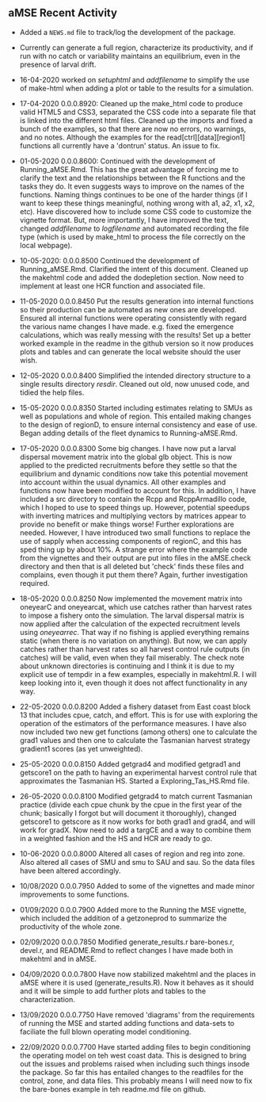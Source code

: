 ## aMSE Recent Activity

* Added a `NEWS.md` file to track/log the development of the package.

* Currently can generate a full region, characterize its productivity, and if run with no catch or variability maintains an equilibrium, even in the presence of larval drift.

* 16-04-2020 worked on _setuphtml_ and _addfilename_ to simplify the use of make-html when adding a plot or table to the results for a simulation.

* 17-04-2020 0.0.0.8920: Cleaned up the make_html code to produce valid HTML5 and CSS3, separated the CSS code into a separate file that is linked into the different html files. Cleaned up the imports and fixed a bunch of the examples, so that there are now no errors, no warnings, and no notes. Although the examples for the read[ctrl][data][region1] functions all currently have a 'dontrun' status. An issue to fix. 

* 01-05-2020 0.0.0.8600: Continued with the development of Running_aMSE.Rmd. This has the great advantage of forcing me to clarify the text and the relationships between the R functions and the tasks they do. It even suggests ways to improve on the names of the functions. Naming things continues to be one of the harder things (if I want to keep these things meaningful, nothing wrong with a1, a2, x1, x2, etc). Have discovered how to include some CSS code to customize the vignette format. But, more importantly, I have improved the text, changed _addfilename_ to _logfilename_ and automated recording the file type (which is used by make_html to process the file correctly on the local webpage).

* 10-05-2020: 0.0.0.8500 Continued the development of Running_aMSE.Rmd. Clarified the intent of this document. Cleaned up the makehtml code and added the dodepletion section. Now need to implement at least one HCR function and associated file.

* 11-05-2020 0.0.0.8450 Put the results generation into internal functions so their production can be automated as new ones are developed. Ensured all internal functions were operating consistently with regard the various name changes I have made. e.g. fixed the emergence calculations, which was really messing with the results! Set up a better worked example in the readme in the github version so it now produces plots and tables and can generate the local website should the user wish.

* 12-05-2020 0.0.0.8400 Simplified the intended directory structure to a single results directory _resdir_. Cleaned out old, now unused code, and tidied the help files.

* 15-05-2020 0.0.0.8350 Started including estimates relating to SMUs as well as populations and whole of region. This entailed making changes to the design of regionD, to ensure internal consistency and ease of use. Began adding details of the fleet dynamics to Running-aMSE.Rmd.

* 17-05-2020 0.0.0.8300 Some big changes. I have now put a larval dispersal movement matrix into the global glb object. This is now applied to the predicted recruitments before they settle so that the equilibrium and dynamic conditions now take this potential movement into account within the usual dynamics. All other examples and functions now have been modified to account for this. In addition, I have included a src directory to contain the Rcpp and RcppArmadillo code, which I hoped to use to speed things up. However, potential speedups with inverting matrices and multiplying vectors by matrices appear to provide no benefit or make things worse! Further explorations are needed. However, I have introduced two small functions to replace the use of sapply when accessing components of regionC, and this has sped thing up by about 10%. A strange error where the example code from the vignettes and their output are put into files in the aMSE.check directory and then that is all deleted but 'check' finds these files and complains, even though it put them there? Again, further investigation required. 

* 18-05-2020 0.0.0.8250 Now implemented the movement matrix into oneyearC and oneyearcat, which use catches rather than harvest rates to impose a fishery onto the simulation. The larval dispersal matrix is now applied after the calculation of the expected recruitment levels using _oneyearrec_. That way if no fishing is applied everything remains static (when there is no variation on anything). But now, we can apply catches rather than harvest rates so all harvest control rule outputs (in catches) will be valid, even when they fail miserably. The check note about unknown directories is continuing and I think it is due to my explicit use of tempdir in a few examples, especially in makehtml.R. I will keep looking into it, even though it does not affect functionality in any way.

* 22-05-2020 0.0.0.8200 Added a fishery dataset from East coast block 13 that includes cpue, catch, and effort. This is for use with exploring the operation of the estimators of the performance measures. I have also now included two new get functions (among others) one to calculate the grad1 values and then one to calculate the Tasmanian harvest strategy gradient1 scores (as yet unweighted).

* 25-05-2020 0.0.0.8150 Added getgrad4 and modified getgrad1 and getscore1 on the path to having an experimental harvest control rule that approximates the Tasmanian HS. Started a Exploring_Tas_HS.Rmd file.

* 26-05-2020 0.0.0.8100 Modified getgrad4 to match current Tasmanian practice (divide each cpue chunk by the cpue in the first year of the chunk; basically I forgot but will document it thoroughly), changed getscore1 to getscore as it now works for both grad1 and grad4, and will work for gradX. Now need to add a targCE and a way to combine them in a weighted fashion and the HS and HCR are ready to go.

* 10-06-2020 0.0.0.8000 Altered all cases of region and reg into zone. Also altered all cases of SMU and smu to SAU and sau. So the data files have been altered accordingly.

* 10/08/2020 0.0.0.7950 Added to some of the vignettes and made minor improvements to some functions.

* 01/09/2020 0.0.0.7900 Added more to the Running the MSE vignette, which included the addition of a getzoneprod to summarize the productivity of the whole zone.

* 02/09/2020 0.0.0.7850 Modified generate_results.r bare-bones.r, devel.r, and README.Rmd to reflect changes I have made both in makehtml and in aMSE.

* 04/09/2020 0.0.0.7800 Have now stabilized makehtml and the places in aMSE where it is used (generate_results.R). Now it behaves as it should and it will be simple to add further plots and tables to the characterization.

* 13/09/2020 0.0.0.7750 Have removed 'diagrams' from the requirements of running the MSE and started adding functions and data-sets to faciliate the full blown operating model conditioning.

* 22/09/2020 0.0.0.7700 Have started adding files to begin conditioning the operating model on teh west coast data. This is designed to bring out the issues and problems raised when including such things insode the package. So far this has entailed changes to the readfiles for the control, zone, and data files. This probably means I will need now to fix the bare-bones example in teh readme.md file on github.
